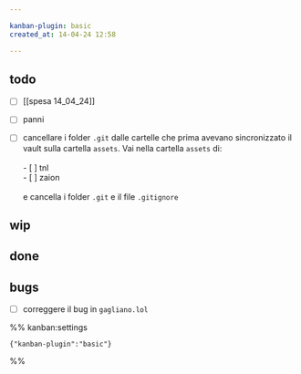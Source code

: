 ```yaml
---

kanban-plugin: basic
created_at: 14-04-24 12:58

---
```


## todo

- [ ] [[spesa 14_04_24]]
- [ ] panni
- [ ] cancellare i folder `.git` dalle cartelle che prima avevano sincronizzato il vault sulla cartella `assets`. Vai nella cartella `assets` di:<br><br>- [ ] tnl<br>- [ ] zaion<br><br>e cancella i folder `.git` e il file `.gitignore`


## wip



## done



## bugs

- [ ] correggere il bug in `gagliano.lol`




%% kanban:settings
```
{"kanban-plugin":"basic"}
```
%%